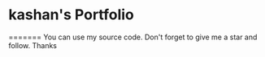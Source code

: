 
# kashan's Portfolio
=======
You can use my source code. Don't forget to give me a star and follow. Thanks
